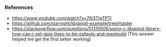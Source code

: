 ### References
- https://www.youtube.com/watch?v=76j3TIqTPTI
- https://github.com/starnight/libgpiod-example/tree/master
- https://stackoverflow.com/questions/51310506/using-c-libgpiod-library-how-can-i-set-gpio-lines-to-be-outputs-and-manipulat (This answer helped me get the first setter working)